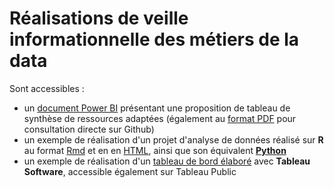 # Réalisations de veille informationnelle des métiers de la data

Sont accessibles :
- un [document Power BI](https://github.com/Thierry-Monjo/Portfolio_data_analyst_bi/blob/main/Veille_informationnelle_metiers_data/Veille_informationnelle_metiers_data.pbix) présentant une proposition de tableau de synthèse de ressources adaptées (également au [format PDF](https://github.com/Thierry-Monjo/Portfolio_data_analyst_bi/blob/main/Veille_informationnelle_metiers_data/Veille_informationnelle_metiers_data.pdf) pour consultation directe sur Github)
- un exemple de réalisation d'un projet d'analyse de données réalisé sur **R** au format [Rmd](https://github.com/Thierry-Monjo/Portfolio_data_analyst_bi/blob/main/Veille_informationnelle_metiers_data/R_notebook_P6_OC_DA.Rmd) et en en [HTML](https://github.com/Thierry-Monjo/Portfolio_data_analyst_bi/blob/main/Veille_informationnelle_metiers_data/R_notebook_P6_OC_DA.html), ainsi que son équivalent [**Python**](https://github.com/Thierry-Monjo/Portfolio_data_analyst_bi/blob/main/Veille_informationnelle_metiers_data/Python_notebook_P6_OC_DA.ipynb)
- un exemple de réalisation d'un [tableau de bord élaboré](https://github.com/Thierry-Monjo/Portfolio_data_analyst_bi/blob/main/Veille_informationnelle_metiers_data/Tableau_viz_P8_OC_DA.pdf) avec **Tableau Software**, accessible également sur Tableau Public
